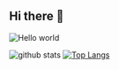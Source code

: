 ## Hi there 👋

<img src="https://raw.githubusercontent.com/sagar-viradiya/sagar-viradiya/master/resources/banner.png" alt="Hello world">



![github stats](https://github-readme-stats.vercel.app/api?username=sagarhedaoo&show_icons=true&theme=vue-dark)
[![Top Langs](https://github-readme-stats.vercel.app/api/top-langs/?username=sagarhedaoo&layout=compact)](https://github.com/anuraghazra/github-readme-stats)
